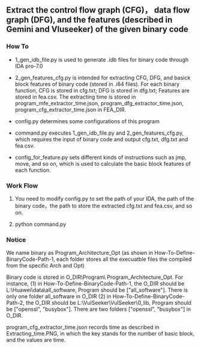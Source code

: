 ## **Extract the control flow graph (CFG)， data flow graph (DFG), and the features  (described in Gemini and Vluseeker)   of the given binary code** ##

### How To ###
* 1_gen_idb_file.py is used to generate .idb files for binary code through IDA pro-7.0

* 2_gen_features_cfg.py is intended for extracting CFG, DFG, and basick block features of binary code (stored in .i64 files). For each binary function, CFG is stored in cfg.txt; DFG is stored in dfg.txt; Features are stored in fea.csv. The extracting time is stored in program_mfe_extractor_time.json, program_dfg_extractor_time.json, program_cfg_extractor_time.json in FEA_DIR. 

* config.py determines some configurations of this program

* command.py executes 1_gen_idb_file.py and 2_gen_features_cfg.py, which requires the input of binary code and output cfg.txt, dfg.txt and fea.csv.

* config_for_feature.py sets different kinds of instructions such as jmp, move, and so on, which is used to calculate the basic block features of each function. 

### Work Flow ###

1. You need to modify config.py to set the path of your IDA, the path of the binary code，the path to store the extracted cfg.txt and fea.csv, and so on. 

2. python command.py 


### Notice ###

We name binary as Program_Architecture_Opt (as shown in How-To-Define-BinaryCode-Path-1, each folder stores all the execuatble files the compiled from the specific Arch and Opt)

Binary code is stored in O_DIR\Program\ Program_Architecture_Opt.
For instance, (1) in How-To-Define-BinaryCode-Path-1, the  O_DIR should be L:\Huawei\data\all_software, Program should be ["all_software"]. There is only one folder all_software in O_DIR  (2) in How-To-Define-BinaryCode-Path-2, the  O_DIR should be L:\VulSeeker\VulSeeker\0_lib, Program should be ["openssl", "busybox"]. There are two folders  ["openssl", "busybox"] in O_DIR.

program_cfg_extractor_time.json records time as described in Extracting_time.PNG, in which the key stands for the number of basic block, and the values are time.